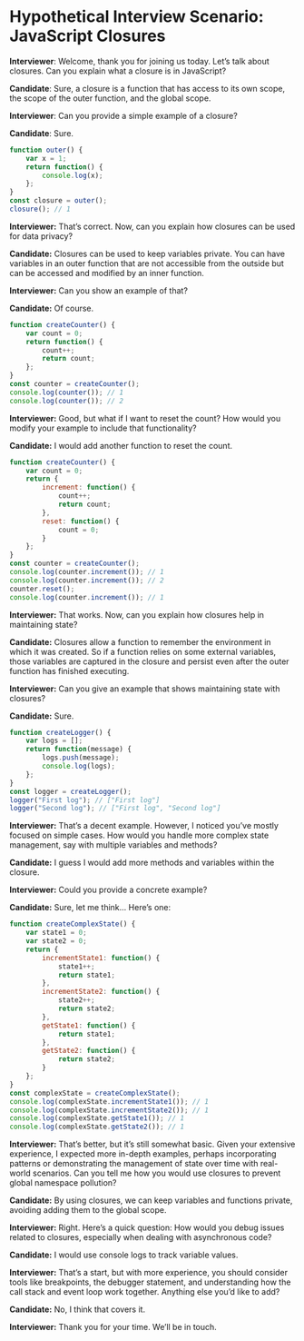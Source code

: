 # Hypothetical Interview Scenario: JavaScript Closures

**Interviewer**: Welcome, thank you for joining us today. Let’s talk about closures. Can you explain what a closure is in JavaScript?

**Candidate**: Sure, a closure is a function that has access to its own scope, the scope of the outer function, and the global scope.

**Interviewer**: Can you provide a simple example of a closure?

**Candidate**: Sure.

```javascript
function outer() {
    var x = 1;
    return function() {
        console.log(x);
    };
}
const closure = outer();
closure(); // 1
```
**Interviewer:** That’s correct. Now, can you explain how closures can be used for data privacy?

**Candidate:** Closures can be used to keep variables private. You can have variables in an outer function that are not accessible from the outside but can be accessed and modified by an inner function.

**Interviewer:** Can you show an example of that?

**Candidate:** Of course.

```javascript
function createCounter() {
    var count = 0;
    return function() {
        count++;
        return count;
    };
}
const counter = createCounter();
console.log(counter()); // 1
console.log(counter()); // 2
```

**Interviewer:** Good, but what if I want to reset the count? How would you modify your example to include that functionality?

**Candidate:** I would add another function to reset the count.

```javascript
function createCounter() {
    var count = 0;
    return {
        increment: function() {
            count++;
            return count;
        },
        reset: function() {
            count = 0;
        }
    };
}
const counter = createCounter();
console.log(counter.increment()); // 1
console.log(counter.increment()); // 2
counter.reset();
console.log(counter.increment()); // 1
```
**Interviewer:** That works. Now, can you explain how closures help in maintaining state?

**Candidate:** Closures allow a function to remember the environment in which it was created. So if a function relies on some external variables, those variables are captured in the closure and persist even after the outer function has finished executing.

**Interviewer:** Can you give an example that shows maintaining state with closures?

**Candidate:** Sure.

```javascript
function createLogger() {
    var logs = [];
    return function(message) {
        logs.push(message);
        console.log(logs);
    };
}
const logger = createLogger();
logger("First log"); // ["First log"]
logger("Second log"); // ["First log", "Second log"]
```
**Interviewer:** That’s a decent example. However, I noticed you’ve mostly focused on simple cases. How would you handle more complex state management, say with multiple variables and methods?

**Candidate:** I guess I would add more methods and variables within the closure.

**Interviewer:** Could you provide a concrete example?

**Candidate:** Sure, let me think... Here’s one:

```javascript
function createComplexState() {
    var state1 = 0;
    var state2 = 0;
    return {
        incrementState1: function() {
            state1++;
            return state1;
        },
        incrementState2: function() {
            state2++;
            return state2;
        },
        getState1: function() {
            return state1;
        },
        getState2: function() {
            return state2;
        }
    };
}
const complexState = createComplexState();
console.log(complexState.incrementState1()); // 1
console.log(complexState.incrementState2()); // 1
console.log(complexState.getState1()); // 1
console.log(complexState.getState2()); // 1
```

**Interviewer:** That’s better, but it’s still somewhat basic. Given your extensive experience, I expected more in-depth examples, perhaps incorporating patterns or demonstrating the management of state over time with real-world scenarios. Can you tell me how you would use closures to prevent global namespace pollution?

**Candidate:** By using closures, we can keep variables and functions private, avoiding adding them to the global scope.

**Interviewer:** Right. Here’s a quick question: How would you debug issues related to closures, especially when dealing with asynchronous code?

**Candidate:** I would use console logs to track variable values.

**Interviewer:** That’s a start, but with more experience, you should consider tools like breakpoints, the debugger statement, and understanding how the call stack and event loop work together. Anything else you’d like to add?

**Candidate:** No, I think that covers it.

**Interviewer:** Thank you for your time. We’ll be in touch.
